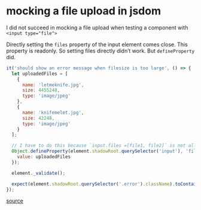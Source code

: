 # mocking a file upload in jsdom

I did not succeed in mocking a file upload when testing a component with `<input type="file">`

Directly setting the `files` property of the input element comes close. This property is readonly. So setting files directly didn’t work. But `defineProperty` did.

```javascript
it('should show an error message when filesize is too large', () => {
  let uploadedFiles = [
    {
      name: 'letmeknife.jpg',
      size: 4455248,
      type: 'image/jpeg'
    },
    {
      name: 'knifemelet.jpg',
      size: 42248,
      type: 'image/jpeg'
    }
  ];

  // I have to do this because `input.files =[file1, file2]` is not allowed
  Object.defineProperty(element.shadowRoot.querySelector('input'), 'files', {
    value: uploadedFiles
  });

  element._validate();

  expect(element.shadowRoot.querySelector('.error').className).toContain('invalid');
});
```

[source](https://github.com/testing-library/react-testing-library/issues/93)
